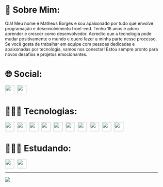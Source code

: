 # 🦾 Sobre Mim:
Olá! Meu nome é Matheus Borges e sou apaixonado por tudo que envolve programação e desenvolvimento front-end. Tenho 18 anos e adoro aprender e crescer como desenvolvedor. Acredito que a tecnologia pode mudar positivamente o mundo e quero fazer a minha parte nesse processo. Se você gosta de trabalhar em equipe com pessoas dedicadas e apaixonadas por tecnologia, vamos nos conectar! Estou sempre pronto para novos desafios e projetos emocionantes.<br>


# 🌐 Social:
<div style="display: flex; gap: 10px;">
  <a>
  <img width="30" src="https://www.svgrepo.com/show/448234/linkedin.svg" />
  </a>
  <a>
  <img width="30" src="https://www.svgrepo.com/show/462319/portfolio.svg" />
  </a>
</div>


# 👨🏽‍💻 Tecnologias:
<div style="display: flex; gap: 10px;">
<img width="30" src="https://cdn.jsdelivr.net/gh/devicons/devicon/icons/html5/html5-original.svg" />
<img width="30" src="https://cdn.jsdelivr.net/gh/devicons/devicon/icons/css3/css3-original.svg" />
<img width="30" src="https://cdn.jsdelivr.net/gh/devicons/devicon/icons/javascript/javascript-original.svg" />
<img width="30" src="https://cdn.jsdelivr.net/gh/devicons/devicon/icons/php/php-plain.svg" />
<img width="30" src="https://cdn.worldvectorlogo.com/logos/react-2.svg" />
<img width="30" src="https://cdn.worldvectorlogo.com/logos/next-js.svg" />
<img width="30" src="https://cdn.worldvectorlogo.com/logos/tailwindcss.svg" />
<img width="30" src="https://cdn.worldvectorlogo.com/logos/laravel-2.svg" />
<img width="30" src="https://cdn.jsdelivr.net/gh/devicons/devicon/icons/bootstrap/bootstrap-original.svg" />
<img width="30" src="https://www.svgrepo.com/show/373848/mysql.svg" />
</div>

# 🕵🏽‍♂️ Estudando:
<div style="display: flex; gap: 10px;">
<img width="30" src="https://www.svgrepo.com/show/452075/node-js.svg" />
<img width="30" src="https://www.svgrepo.com/show/374146/typescript-official.svg" />
</div>


---
[![](https://visitcount.itsvg.in/api?id=Borgeta-code&icon=2&color=12)](https://visitcount.itsvg.in)
